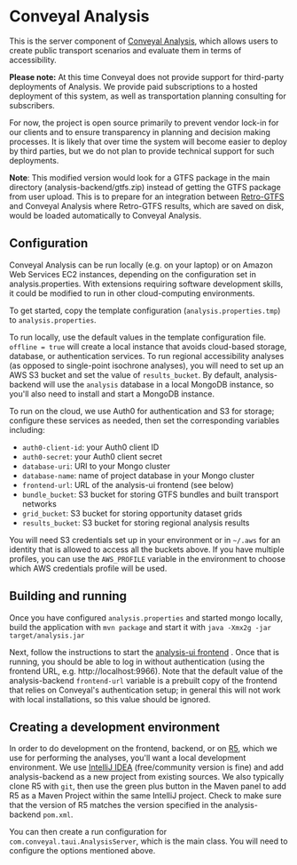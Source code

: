 # Conveyal Analysis

This is the server component of [Conveyal Analysis](http://conveyal.com/analysis), which allows users to create public 
transport scenarios and evaluate them in terms of accessibility.

**Please note:** At this time Conveyal does not provide support for third-party deployments of Analysis. We provide paid 
subscriptions to a hosted deployment of this system, as well as transportation planning consulting for subscribers.

For now, the project is open source primarily to prevent vendor lock-in for our clients and to ensure transparency in 
planning and decision making processes. It is likely that over time the system will become easier to deploy by third 
parties, but we do not plan to provide technical support for such deployments.

**Note**: This modified version would look for a GTFS package in the main directory (analysis-backend/gtfs.zip) instead of getting the GTFS package from user upload. This is to prepare for an integration between [Retro-GTFS](https://github.com/CUTR-at-USF/retro-gtfs/tree/GTFS-Realtime) and Conveyal Analysis where Retro-GTFS results, which are saved on disk, would be loaded automatically to Conveyal Analysis.

## Configuration

Conveyal Analysis can be run locally (e.g. on your laptop) or on Amazon Web Services EC2 instances, depending on the 
configuration set in analysis.properties.  With extensions requiring software development skills, it could be modified 
to run in other cloud-computing environments.
                                           
To get started, copy the template configuration (`analysis.properties.tmp`) to `analysis.properties`.  

To run locally, use the default values in the template configuration file. `offline = true` will create a local instance 
that avoids cloud-based storage, database, or authentication services.  To run regional accessibility analyses (as 
opposed to single-point isochrone analyses), you will need to set up an AWS S3 bucket and set the value of `results_bucket`.
By default, analysis-backend will use the `analysis` database in a local MongoDB instance, so you'll also need to 
install and start a MongoDB instance.

To run on the cloud, we use Auth0 for authentication and S3 for storage; configure these services as needed, then set 
the corresponding variables including:

- `auth0-client-id`: your Auth0 client ID
- `auth0-secret`: your Auth0 client secret
- `database-uri`: URI to your Mongo cluster
- `database-name`: name of project database in your Mongo cluster
- `frontend-url`: URL of the analysis-ui frontend (see below)
- `bundle_bucket`: S3 bucket for storing GTFS bundles and built transport networks
- `grid_bucket`: S3 bucket for storing opportunity dataset grids
- `results_bucket`: S3 bucket for storing regional analysis results

You will need S3 credentials set up in your environment or in `~/.aws` for an identity that is allowed to access all the 
buckets above. If you have multiple profiles, you can use the `AWS_PROFILE` variable in the environment to choose which 
AWS credentials profile will be used.

## Building and running

Once you have configured `analysis.properties` and started mongo locally, build the application with `mvn package` and 
start it with `java -Xmx2g -jar target/analysis.jar`

Next, follow the instructions to start the [analysis-ui frontend](https://github.com/conveyal/analysis-ui) . Once that 
is running, you should be able to log in without authentication (using the frontend URL, e.g. http://localhost:9966). 
Note that the default value of the analysis-backend `frontend-url` variable is a prebuilt copy of the frontend that 
relies on Conveyal's authentication setup; in general this will not work with local installations, so this value should 
be ignored.

## Creating a development environment

In order to do development on the frontend, backend, or on [R5](https://github.com/conveyal/r5), which we use for
performing the analyses, you'll want a local development environment. We use [IntelliJ IDEA](https://www.jetbrains.com/idea/)
(free/community version is fine) and add analysis-backend as a new project from existing sources. We also typically clone
R5 with `git`, then use the green plus button in the Maven panel to add R5 as a Maven Project within the same IntelliJ project. 
Check to make sure that the version of R5 matches the version specified in the analysis-backend `pom.xml`.  

You can then create a run configuration for `com.conveyal.taui.AnalysisServer`, which is the main class. You will need to
configure the options mentioned above.
